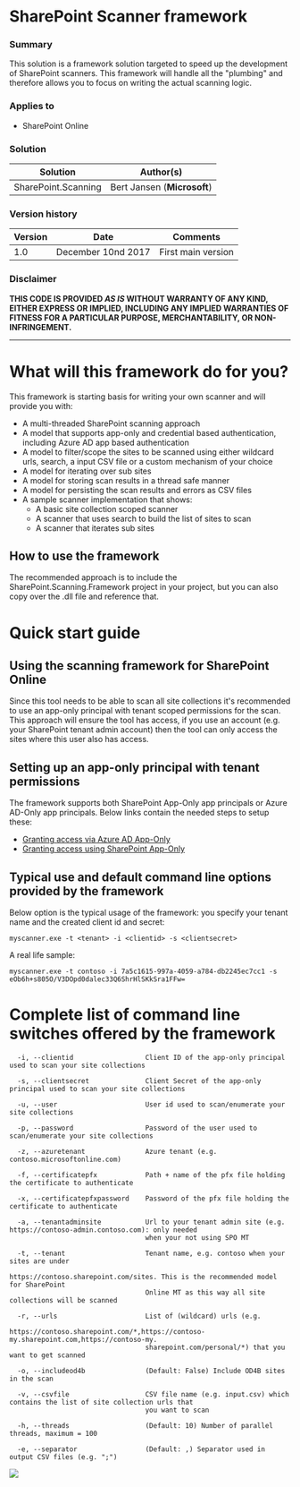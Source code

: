# SharePoint Scanner framework #

### Summary ###
This solution is a framework solution targeted to speed up the development of SharePoint scanners. This framework will handle all the "plumbing" and therefore allows you to focus on writing the actual scanning logic. 


### Applies to ###
-  SharePoint Online

### Solution ###
Solution | Author(s)
---------|----------
SharePoint.Scanning | Bert Jansen (**Microsoft**)

### Version history ###
Version  | Date | Comments
---------| -----| --------
1.0 | December 10nd 2017 | First main version

### Disclaimer ###
**THIS CODE IS PROVIDED *AS IS* WITHOUT WARRANTY OF ANY KIND, EITHER EXPRESS OR IMPLIED, INCLUDING ANY IMPLIED WARRANTIES OF FITNESS FOR A PARTICULAR PURPOSE, MERCHANTABILITY, OR NON-INFRINGEMENT.**


----------

# What will this framework do for you? #
This framework is starting basis for writing your own scanner and will provide you with:
- A multi-threaded SharePoint scanning approach
- A model that supports app-only and credential based authentication, including Azure AD app based authentication
- A model to filter/scope the sites to be scanned using either wildcard urls, search, a input CSV file or a custom mechanism of your choice
- A model for iterating over sub sites
- A model for storing scan results in a thread safe manner
- A model for persisting the scan results and errors as CSV files
- A sample scanner implementation that shows:
	- A basic site collection scoped scanner
	- A scanner that uses search to build the list of sites to scan
	- A scanner that iterates sub sites

## How to use the framework
The recommended approach is to include the SharePoint.Scanning.Framework project in your project, but you can also copy over the .dll file and reference that.

# Quick start guide #
## Using the scanning framework for SharePoint Online ##
Since this tool needs to be able to scan all site collections it's recommended to use an app-only principal with tenant scoped permissions for the scan. This approach will ensure the tool has access, if you use an account (e.g. your SharePoint tenant admin account) then the tool can only access the sites where this user also has access.

## Setting up an app-only principal with tenant permissions ###
The framework supports both SharePoint App-Only app principals or Azure AD-Only app principals. Below links contain the needed steps to setup these:
- [Granting access via Azure AD App-Only](https://docs.microsoft.com/en-us/sharepoint/dev/solution-guidance/security-apponly-azuread)
- [Granting access using SharePoint App-Only](https://docs.microsoft.com/en-us/sharepoint/dev/solution-guidance/security-apponly-azureacs)


## Typical use and default command line options provided by the framework ###
Below option is the typical usage of the framework: you specify your tenant name and the created client id and secret:

```console
myscanner.exe -t <tenant> -i <clientid> -s <clientsecret>
```

A real life sample:

```console
myscanner.exe -t contoso -i 7a5c1615-997a-4059-a784-db2245ec7cc1 -s eOb6h+s805O/V3DOpd0dalec33Q6ShrHlSKkSra1FFw=
```

# Complete list of command line switches offered by the framework #

```Console
  -i, --clientid                  Client ID of the app-only principal used to scan your site collections

  -s, --clientsecret              Client Secret of the app-only principal used to scan your site collections

  -u, --user                      User id used to scan/enumerate your site collections

  -p, --password                  Password of the user used to scan/enumerate your site collections

  -z, --azuretenant               Azure tenant (e.g. contoso.microsoftonline.com)

  -f, --certificatepfx            Path + name of the pfx file holding the certificate to authenticate

  -x, --certificatepfxpassword    Password of the pfx file holding the certificate to authenticate

  -a, --tenantadminsite           Url to your tenant admin site (e.g. https://contoso-admin.contoso.com): only needed
                                  when your not using SPO MT

  -t, --tenant                    Tenant name, e.g. contoso when your sites are under
                                  https://contoso.sharepoint.com/sites. This is the recommended model for SharePoint
                                  Online MT as this way all site collections will be scanned

  -r, --urls                      List of (wildcard) urls (e.g.
                                  https://contoso.sharepoint.com/*,https://contoso-my.sharepoint.com,https://contoso-my.
                                  sharepoint.com/personal/*) that you want to get scanned

  -o, --includeod4b               (Default: False) Include OD4B sites in the scan

  -v, --csvfile                   CSV file name (e.g. input.csv) which contains the list of site collection urls that
                                  you want to scan

  -h, --threads                   (Default: 10) Number of parallel threads, maximum = 100

  -e, --separator                 (Default: ,) Separator used in output CSV files (e.g. ";")
```

<img src="https://telemetry.sharepointpnp.com/pnp-tools/solutions/sharepoint-scannerframework" /> 


